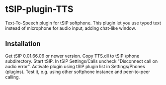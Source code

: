 # tSIP-plugin-TTS
Text-To-Speech plugin for tSIP softphone.
This plugin let you use typed text instead of microphone for audio input, adding chat-like window.

## Installation
Get tSIP 0.01.66.06 or newer version.
Copy TTS.dll to tSIP \phone subdirectory.
Start tSIP.
In tSIP Settings/Calls uncheck "Disconnect call on audio error".
Activate plugin using tSIP plugin list in Settings/Phones (plugins).
Test it, e.g. using other softphone instance and peer-to-peer calling.